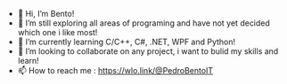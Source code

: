 - 👋 Hi, I’m Bento!
- 👀 I’m still exploring all areas of programing and have not yet decided which one i like most!
- 🌱 I’m currently learning C/C++, C#, .NET, WPF and Python!
- 💞️ I’m looking to collaborate on any project, i want to bulid my skills and learn!
- 📫 How to reach me : https://wlo.link/@PedroBentoIT

<!---
PBento96/PBento96 is a ✨ special ✨ repository because its `README.md` (this file) appears on your GitHub profile.
You can click the Preview link to take a look at your changes.
--->
